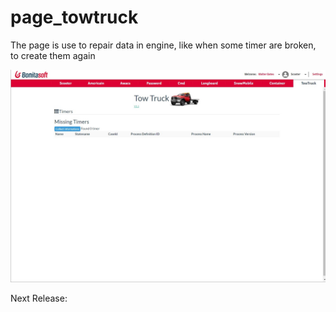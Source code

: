 # page_towtruck
The page is use to repair data in engine, like when some timer are broken, to create them again

<img src="screenshot_towtruck.jpg"/>

Next Release:

